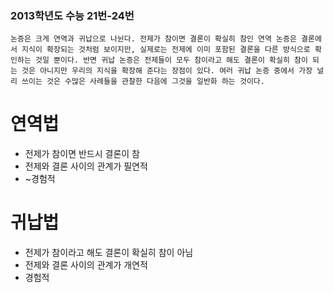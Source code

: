 ### 2013학년도 수능 21번-24번
```
논증은 크게 연역과 귀납으로 나뉜다. 전제가 참이면 결론이 확실히 참인 연역 논증은 결론에서 지식이 확장되는 것처럼 보이지만, 실제로는 전제에 이미 포함된 결론을 다른 방식으로 확인하는 것일 뿐이다. 반면 귀납 논증은 전제들이 모두 참이라고 해도 결론이 확실히 참이 되는 것은 아니지만 우리의 지식을 확장해 준다는 장점이 있다. 여러 귀납 논증 중에서 가장 널리 쓰이는 것은 수많은 사례들을 관찰한 다음에 그것을 일반화 하는 것이다.
```
# 연역법
* 전제가 참이면 반드시 결론이 참
* 전제와 결론 사이의 관계가 필연적
* ~경험적


# 귀납법
* 전제가 참이라고 해도 결론이 확실히 참이 아님
* 전제와 결론 사이의 관계가 개연적
* 경험적


<!--
### 귀납의 문제; 모든 까마귀가 검다고?
-->